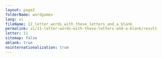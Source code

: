 ```yaml
---
layout: page2
folderName: wordgames
lang: vi
fileName: 11_letter_words_with_these_letters_and_a_blank
permalink: vi/11-letter-words-with-these-letters-and-a-blank/result
letter: 11
sitemap: false
ablank: true
nointernationalization: true
---
```

